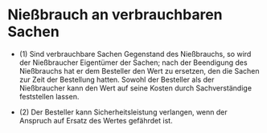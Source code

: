 # Nießbrauch an verbrauchbaren Sachen

- (1) Sind verbrauchbare Sachen Gegenstand des Nießbrauchs, so wird der Nießbraucher Eigentümer der Sachen; nach der Beendigung des Nießbrauchs hat er dem Besteller den Wert zu ersetzen, den die Sachen zur Zeit der Bestellung hatten. Sowohl der Besteller als der Nießbraucher kann den Wert auf seine Kosten durch Sachverständige feststellen lassen.

- (2) Der Besteller kann Sicherheitsleistung verlangen, wenn der Anspruch auf Ersatz des Wertes gefährdet ist.

